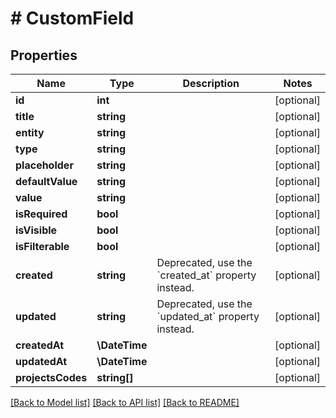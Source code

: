 # # CustomField

## Properties

Name | Type | Description | Notes
------------ | ------------- | ------------- | -------------
**id** | **int** |  | [optional]
**title** | **string** |  | [optional]
**entity** | **string** |  | [optional]
**type** | **string** |  | [optional]
**placeholder** | **string** |  | [optional]
**defaultValue** | **string** |  | [optional]
**value** | **string** |  | [optional]
**isRequired** | **bool** |  | [optional]
**isVisible** | **bool** |  | [optional]
**isFilterable** | **bool** |  | [optional]
**created** | **string** | Deprecated, use the &#x60;created_at&#x60; property instead. | [optional]
**updated** | **string** | Deprecated, use the &#x60;updated_at&#x60; property instead. | [optional]
**createdAt** | **\DateTime** |  | [optional]
**updatedAt** | **\DateTime** |  | [optional]
**projectsCodes** | **string[]** |  | [optional]

[[Back to Model list]](../../README.md#models) [[Back to API list]](../../README.md#endpoints) [[Back to README]](../../README.md)
